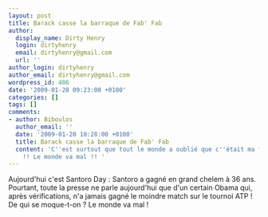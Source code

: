 ```yaml
---
layout: post
title: Barack casse la barraque de Fab' Fab
author:
  display_name: Dirty Henry
  login: dirtyhenry
  email: dirtyhenry@gmail.com
  url: ''
author_login: dirtyhenry
author_email: dirtyhenry@gmail.com
wordpress_id: 486
date: '2009-01-20 09:23:00 +0100'
categories: []
tags: []
comments:
- author: Biboulos
  author_email: ''
  date: '2009-01-20 10:28:00 +0100'
  title: Barack casse la barraque de Fab' Fab
  content: 'C''est surtout que tout le monde a oublié que c''était ma fête aujourd''hui
    !! Le monde va mal !! '
---
```

Aujourd'hui c'est Santoro Day : Santoro a gagné en grand chelem à 36 ans. Pourtant, toute la presse ne parle aujourd'hui que d'un certain Obama qui, après vérifications, n'a jamais gagné le moindre match sur le tournoi ATP ! De qui se moque-t-on ? Le monde va mal !
